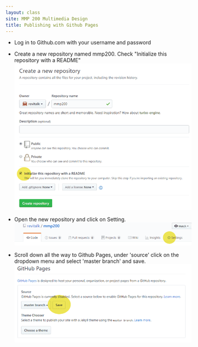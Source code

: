 ```yaml
---
layout: class
site: MMP 200 Multimedia Design
title: Publishing with Github Pages
---
```


- Log in to Github.com with your username and password
- Create a new repository named mmp200. Check "Initialize this repository with a README"
![new repo](assets/new-repo.gif)

- Open the new repository and click on Setting.
![new repo](assets/repo-setting.gif)

- Scroll down all the way to Github Pages, under 'source' click on the dropdown menu and select 'master branch' and save.
![new repo](assets/github-pages.gif)
